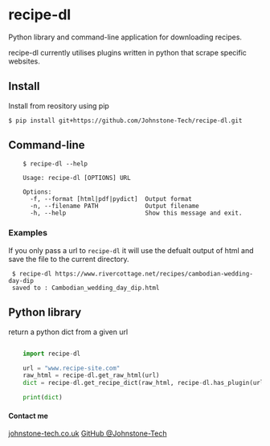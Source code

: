# recipe-dl

Python library and command-line application for downloading recipes.

recipe-dl currently utilises plugins written in python that scrape specific websites.

## Install

Install from reository using pip

`$ pip install git+https://github.com/Johnstone-Tech/recipe-dl.git`


## Command-line

```
    $ recipe-dl --help

    Usage: recipe-dl [OPTIONS] URL

    Options:
      -f, --format [html|pdf|pydict]  Output format
      -n, --filename PATH             Output filename
      -h, --help                      Show this message and exit.
```

### Examples

If you only pass a url to `recipe-dl` it will use the defualt output of html and save the file to the current directory.

```
 $ recipe-dl https://www.rivercottage.net/recipes/cambodian-wedding-day-dip
 saved to : Cambodian_wedding_day_dip.html
```

## Python library

return a python dict from a given url

```python

    import recipe-dl

    url = "www.recipe-site.com"
    raw_html = recipe-dl.get_raw_html(url)
    dict = recipe-dl.get_recipe_dict(raw_html, recipe-dl.has_plugin(url))

    print(dict)
```

#### Contact me

[johnstone-tech.co.uk](http://johnstone-tech.co.uk)
[GitHub @Johnstone-Tech](https://github.com/johnstone-tech)